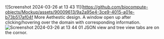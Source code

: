 ![Screenshot 2024-03-26 at 13 43 11](https://github.com/biocompute-objects/Mockup/assets/90009613/9a2a95e4-3ce9-4015-a01e-b73b517af04f
More Aethestic design. A window open up after clicking/hovering over the domain with corresponding information. 
![Screenshot 2024-03-26 at 13 44 01](https://github.com/biocompute-objects/Mockup/assets/90009613/279d1577-5f53-4fb3-84c2-83f5951df9ff)
JSON view and tree view tabs are on the cornor.
